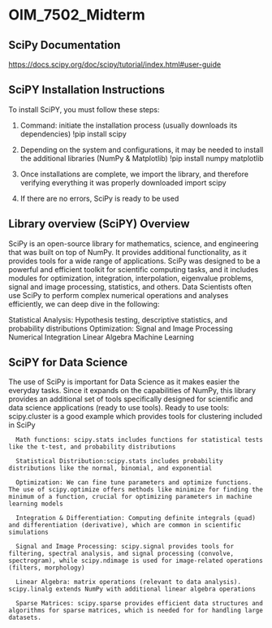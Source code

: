 # OIM_7502_Midterm

## SciPy Documentation
https://docs.scipy.org/doc/scipy/tutorial/index.html#user-guide

## SciPY Installation Instructions
  To install SciPY, you must follow these steps:
  1) Command: initiate the installation process (usually downloads its dependencies)
        !pip install scipy

  2) Depending on the system and configurations, it may be needed to install the additional libraries (NumPy & Matplotlib)
        !pip install numpy matplotlib

  3) Once installations are complete, we import the library, and therefore verifying everything it was properly downloaded
        import scipy

  4) If there are no errors, SciPy is ready to be used

## Library overview (SciPY) Overview
  SciPy is an open-source library for mathematics, science, and engineering that was built on top of NumPy. It provides additional functionality, as it provides tools for a wide range of applications.
  SciPy was designed to be a powerful and efficient toolkit for scientific computing tasks, and it includes modules for optimization, integration, interpolation, eigenvalue problems, signal and image processing, statistics, and others.
  Data Scientists often use SciPy to perform complex numerical operations and analyses efficiently, we can deep dive in the following:

  Statistical Analysis: Hypothesis testing, descriptive statistics, and probability distributions
  Optimization: 
  Signal and Image Processing
  Numerical Integration
  Linear Algebra
  Machine Learning

## SciPY for Data Science
The use of SciPy is important for Data Science as it makes easier the everyday tasks.
Since it expands on the capabilities of NumPy, this library provides an additional set of tools specifically designed for scientific and data science applications (ready to use tools).
      Ready to use tools: scipy.cluster is a good example which provides tools for clustering included in SciPy
      
      Math functions: scipy.stats includes functions for statistical tests like the t-test, and probability distributions
      
      Statistical Distribution:scipy.stats includes probability distributions like the normal, binomial, and exponential

      Optimization: We can fine tune parameters and optimize functions. The use of scipy.optimize offers methods like minimize for finding the minimum of a function, crucial for optimizing parameters in machine learning models

      Integration & Differentiation: Computing definite integrals (quad) and differentiation (derivative), which are common in scientific simulations

      Signal and Image Processing: scipy.signal provides tools for filtering, spectral analysis, and signal processing (convolve, spectrogram), while scipy.ndimage is used for image-related operations (filters, morphology)

      Linear Algebra: matrix operations (relevant to data analysis). scipy.linalg extends NumPy with additional linear algebra operations 

      Sparse Matrices: scipy.sparse provides efficient data structures and algorithms for sparse matrices, which is needed for for handling large datasets.